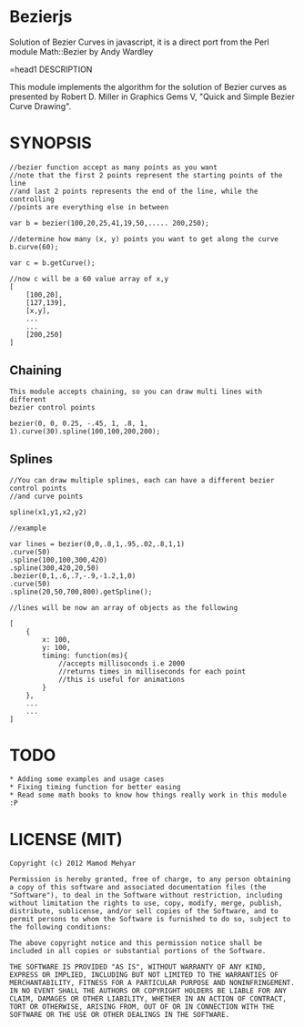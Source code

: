 Bezierjs
========

Solution of Bezier Curves in javascript, it is a direct port from the Perl module
Math::Bezier by Andy Wardley
    
=head1 DESCRIPTION

This module implements the algorithm for the solution of Bezier curves
as presented by Robert D. Miller in Graphics Gems V, "Quick and Simple
Bezier Curve Drawing".

SYNOPSIS
========
    
    //bezier function accept as many points as you want
    //note that the first 2 points represent the starting points of the line
    //and last 2 points represents the end of the line, while the controlling
    //points are everything else in between
    
    var b = bezier(100,20,25,41,19,50,..... 200,250);
    
    //determine how many (x, y) points you want to get along the curve
    b.curve(60);
    
    var c = b.getCurve();
    
    //now c will be a 60 value array of x,y
    [
        [100,20],
        [127,139],
        [x,y],
        ...
        ...
        [200,250]
    ]
    

Chaining
--------

    This module accepts chaining, so you can draw multi lines with different
    bezier control points

    bezier(0, 0, 0.25, -.45, 1, .8, 1, 1).curve(30).spline(100,100,200,200);
    

Splines
-------
    
    //You can draw multiple splines, each can have a different bezier control points
    //and curve points
    
    spline(x1,y1,x2,y2)
    
    //example
    
    var lines = bezier(0,0,.8,1,.95,.02,.8,1,1)
    .curve(50)
    .spline(100,100,300,420)
    .spline(300,420,20,50)
    .bezier(0,1,.6,.7,-.9,-1.2,1,0)
    .curve(50)
    .spline(20,50,700,800).getSpline();
    
    //lines will be now an array of objects as the following
    
    [
        {
            x: 100,
            y: 100,
            timing: function(ms){
                //accepts millisoconds i.e 2000
                //returns times in milliseconds for each point
                //this is useful for animations
            }
        },
        ...
        ...
    ]
    


TODO
====

    * Adding some examples and usage cases
    * Fixing timing function for better easing
    * Read some math books to know how things really work in this module :P

    
LICENSE (MIT)
=============
    
    Copyright (c) 2012 Mamod Mehyar

    Permission is hereby granted, free of charge, to any person obtaining a copy of this software and associated documentation files (the "Software"), to deal in the Software without restriction, including without limitation the rights to use, copy, modify, merge, publish, distribute, sublicense, and/or sell copies of the Software, and to permit persons to whom the Software is furnished to do so, subject to the following conditions:

    The above copyright notice and this permission notice shall be included in all copies or substantial portions of the Software.

    THE SOFTWARE IS PROVIDED "AS IS", WITHOUT WARRANTY OF ANY KIND, EXPRESS OR IMPLIED, INCLUDING BUT NOT LIMITED TO THE WARRANTIES OF MERCHANTABILITY, FITNESS FOR A PARTICULAR PURPOSE AND NONINFRINGEMENT. IN NO EVENT SHALL THE AUTHORS OR COPYRIGHT HOLDERS BE LIABLE FOR ANY CLAIM, DAMAGES OR OTHER LIABILITY, WHETHER IN AN ACTION OF CONTRACT, TORT OR OTHERWISE, ARISING FROM, OUT OF OR IN CONNECTION WITH THE SOFTWARE OR THE USE OR OTHER DEALINGS IN THE SOFTWARE.
    
